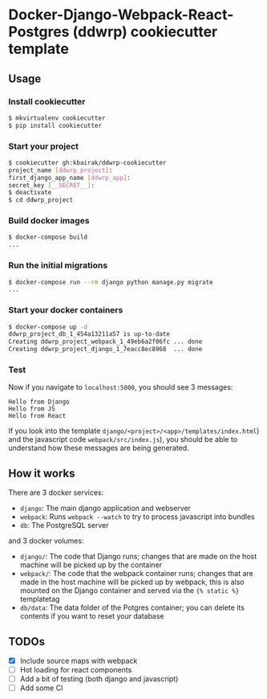 # Docker-Django-Webpack-React-Postgres (ddwrp) cookiecutter template

## Usage

### Install cookiecutter

```sh
$ mkvirtualenv cookiecutter
$ pip install cookiecutter
```

### Start your project

```sh
$ cookiecutter gh:kbairak/ddwrp-cookiecutter
project_name [ddwrp_project]:
first_django_app_name [ddwrp_app]:
secret_key [__SECRET__]:
$ deactivate
$ cd ddwrp_project
```

### Build docker images

```sh
$ docker-compose build
...
```

### Run the initial migrations

```sh
$ docker-compose run --rm django python manage.py migrate
...
```

### Start your docker containers

```sh
$ docker-compose up -d
ddwrp_project_db_1_454a13211a57 is up-to-date
Creating ddwrp_project_webpack_1_49eb6a2f06fc ... done
Creating ddwrp_project_django_1_7eacc8ec8968  ... done

```

### Test

Now if you navigate to `localhost:5000`, you should see 3 messages:

```
Hello from Django
Hello from JS
Hello from React
```

If you look into the template `django/<project>/<app>/templates/index.html`)
and the javascript code `webpack/src/index.js`), you should be able to
understand how these messages are being generated.


## How it works

There are 3 docker services:

- `django`: The main django application and webserver
- `webpack`: Runs `webpack --watch` to try to process javascript into bundles
- `db`: The PostgreSQL server

and 3 docker volumes:

- `django/`: The code that Django runs; changes that are made on the host
  machine will be picked up by the container
- `webpack/`: The code that the webpack container runs; changes that are made
  in the host machine will be picked up by webpack, this is also mounted on the
  Django container and served via the `{% static %}` templatetag
- `db/data`: The data folder of the Potgres container; you can delete its
  contents if you want to reset your database

## TODOs

- [x] Include source maps with webpack
- [ ] Hot loading for react components
- [ ] Add a bit of testing (both django and javascript)
- [ ] Add some CI
